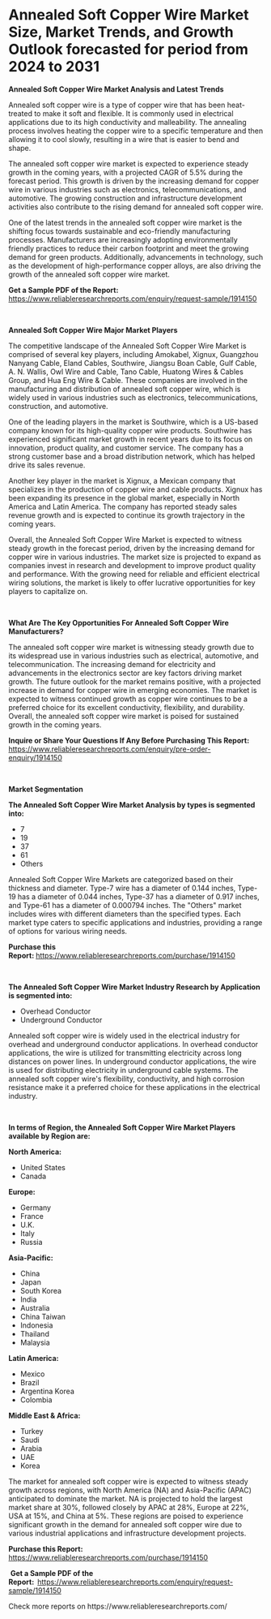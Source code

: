 <p><h1>Annealed Soft Copper Wire Market Size, Market Trends, and Growth Outlook forecasted for period from 2024 to 2031</h1></p><p><strong>Annealed Soft Copper Wire Market Analysis and Latest Trends</strong></p>
<p><p>Annealed soft copper wire is a type of copper wire that has been heat-treated to make it soft and flexible. It is commonly used in electrical applications due to its high conductivity and malleability. The annealing process involves heating the copper wire to a specific temperature and then allowing it to cool slowly, resulting in a wire that is easier to bend and shape.</p><p>The annealed soft copper wire market is expected to experience steady growth in the coming years, with a projected CAGR of 5.5% during the forecast period. This growth is driven by the increasing demand for copper wire in various industries such as electronics, telecommunications, and automotive. The growing construction and infrastructure development activities also contribute to the rising demand for annealed soft copper wire.</p><p>One of the latest trends in the annealed soft copper wire market is the shifting focus towards sustainable and eco-friendly manufacturing processes. Manufacturers are increasingly adopting environmentally friendly practices to reduce their carbon footprint and meet the growing demand for green products. Additionally, advancements in technology, such as the development of high-performance copper alloys, are also driving the growth of the annealed soft copper wire market.</p></p>
<p><strong>Get a Sample PDF of the Report:&nbsp;</strong> <a href="https://www.reliableresearchreports.com/enquiry/request-sample/1914150">https://www.reliableresearchreports.com/enquiry/request-sample/1914150</a></p>
<p>&nbsp;</p>
<p><strong>Annealed Soft Copper Wire Major Market Players</strong></p>
<p><p>The competitive landscape of the Annealed Soft Copper Wire Market is comprised of several key players, including Amokabel, Xignux, Guangzhou Nanyang Cable, Eland Cables, Southwire, Jiangsu Boan Cable, Gulf Cable, A. N. Wallis, Owl Wire and Cable, Tano Cable, Huatong Wires & Cables Group, and Hua Eng Wire & Cable. These companies are involved in the manufacturing and distribution of annealed soft copper wire, which is widely used in various industries such as electronics, telecommunications, construction, and automotive.</p><p>One of the leading players in the market is Southwire, which is a US-based company known for its high-quality copper wire products. Southwire has experienced significant market growth in recent years due to its focus on innovation, product quality, and customer service. The company has a strong customer base and a broad distribution network, which has helped drive its sales revenue.</p><p>Another key player in the market is Xignux, a Mexican company that specializes in the production of copper wire and cable products. Xignux has been expanding its presence in the global market, especially in North America and Latin America. The company has reported steady sales revenue growth and is expected to continue its growth trajectory in the coming years.</p><p>Overall, the Annealed Soft Copper Wire Market is expected to witness steady growth in the forecast period, driven by the increasing demand for copper wire in various industries. The market size is projected to expand as companies invest in research and development to improve product quality and performance. With the growing need for reliable and efficient electrical wiring solutions, the market is likely to offer lucrative opportunities for key players to capitalize on.</p></p>
<p>&nbsp;</p>
<p><strong>What Are The Key Opportunities For Annealed Soft Copper Wire Manufacturers?</strong></p>
<p><p>The annealed soft copper wire market is witnessing steady growth due to its widespread use in various industries such as electrical, automotive, and telecommunication. The increasing demand for electricity and advancements in the electronics sector are key factors driving market growth. The future outlook for the market remains positive, with a projected increase in demand for copper wire in emerging economies. The market is expected to witness continued growth as copper wire continues to be a preferred choice for its excellent conductivity, flexibility, and durability. Overall, the annealed soft copper wire market is poised for sustained growth in the coming years.</p></p>
<p><strong>Inquire or Share Your Questions If Any Before Purchasing This Report:</strong> <a href="https://www.reliableresearchreports.com/enquiry/pre-order-enquiry/1914150">https://www.reliableresearchreports.com/enquiry/pre-order-enquiry/1914150</a></p>
<p>&nbsp;</p>
<p><strong>Market Segmentation</strong></p>
<p><strong>The Annealed Soft Copper Wire Market Analysis by types is segmented into:</strong></p>
<p><ul><li>7</li><li>19</li><li>37</li><li>61</li><li>Others</li></ul></p>
<p><p>Annealed Soft Copper Wire Markets are categorized based on their thickness and diameter. Type-7 wire has a diameter of 0.144 inches, Type-19 has a diameter of 0.044 inches, Type-37 has a diameter of 0.917 inches, and Type-61 has a diameter of 0.000794 inches. The "Others" market includes wires with different diameters than the specified types. Each market type caters to specific applications and industries, providing a range of options for various wiring needs.</p></p>
<p><strong>Purchase this Report:&nbsp;</strong><a href="https://www.reliableresearchreports.com/purchase/1914150">https://www.reliableresearchreports.com/purchase/1914150</a></p>
<p>&nbsp;</p>
<p><strong>The Annealed Soft Copper Wire Market Industry Research by Application is segmented into:</strong></p>
<p><ul><li>Overhead Conductor</li><li>Underground Conductor</li></ul></p>
<p><p>Annealed soft copper wire is widely used in the electrical industry for overhead and underground conductor applications. In overhead conductor applications, the wire is utilized for transmitting electricity across long distances on power lines. In underground conductor applications, the wire is used for distributing electricity in underground cable systems. The annealed soft copper wire's flexibility, conductivity, and high corrosion resistance make it a preferred choice for these applications in the electrical industry.</p></p>
<p>&nbsp;</p>
<p><strong>In terms of Region, the Annealed Soft Copper Wire Market Players available by Region are:</strong></p>
<p>
    <p> <strong> North America: </strong>
        <ul>
            <li>United States</li>
            <li>Canada</li>
        </ul>
        </p> 
    <p> <strong> Europe: </strong>
        <ul>
            <li>Germany</li>
            <li>France</li>
            <li>U.K.</li>
            <li>Italy</li>
            <li>Russia</li>
        </ul>
        </p> 
    <p> <strong> Asia-Pacific: </strong>
        <ul>
            <li>China</li>
            <li>Japan</li>
            <li>South Korea</li>
            <li>India</li>
            <li>Australia</li>
            <li>China Taiwan</li>
            <li>Indonesia</li>
            <li>Thailand</li>
            <li>Malaysia</li>
        </ul>
        </p> 
    <p> <strong> Latin America: </strong>
        <ul>
            <li>Mexico</li>
            <li>Brazil</li>
            <li>Argentina Korea</li>
            <li>Colombia</li>
        </ul>
        </p> 
    <p> <strong> Middle East & Africa: </strong>
        <ul>
            <li>Turkey</li>
            <li>Saudi</li>
            <li>Arabia</li>
            <li>UAE</li>
            <li>Korea</li>
        </ul>
    </p>
    </p>
<p><p>The market for annealed soft copper wire is expected to witness steady growth across regions, with North America (NA) and Asia-Pacific (APAC) anticipated to dominate the market. NA is projected to hold the largest market share at 30%, followed closely by APAC at 28%, Europe at 22%, USA at 15%, and China at 5%. These regions are poised to experience significant growth in the demand for annealed soft copper wire due to various industrial applications and infrastructure development projects.</p></p>
<p><strong>Purchase this Report: </strong><a href="https://www.reliableresearchreports.com/purchase/1914150">https://www.reliableresearchreports.com/purchase/1914150</a></p>
<p>&nbsp;<strong>Get a Sample PDF of the Report:&nbsp;&nbsp;</strong><a href="https://www.reliableresearchreports.com/enquiry/request-sample/1914150">https://www.reliableresearchreports.com/enquiry/request-sample/1914150</a></p>
<p><strong></strong></p>
<p>Check more reports on https://www.reliableresearchreports.com/</p>